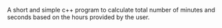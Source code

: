 A short and simple c++ program to calculate total number of minutes and seconds based on the hours provided by the user.
